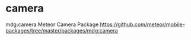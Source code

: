 # camera
mdg:camera
Meteor Camera Package
https://github.com/meteor/mobile-packages/tree/master/packages/mdg:camera
